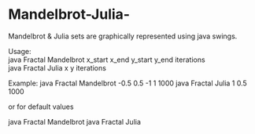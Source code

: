 # Mandelbrot-Julia-
Mandelbrot & Julia sets are graphically represented using java swings.

Usage:                                                                                                                  
java Fractal Mandelbrot x_start x_end y_start y_end iterations                                                          
java Fractal Julia x y iterations

Example:
java Fractal Mandelbrot -0.5 0.5 -1 1 1000
java Fractal Julia 1 0.5 1000

or for default values

java Fractal Mandelbrot
java Fractal Julia
